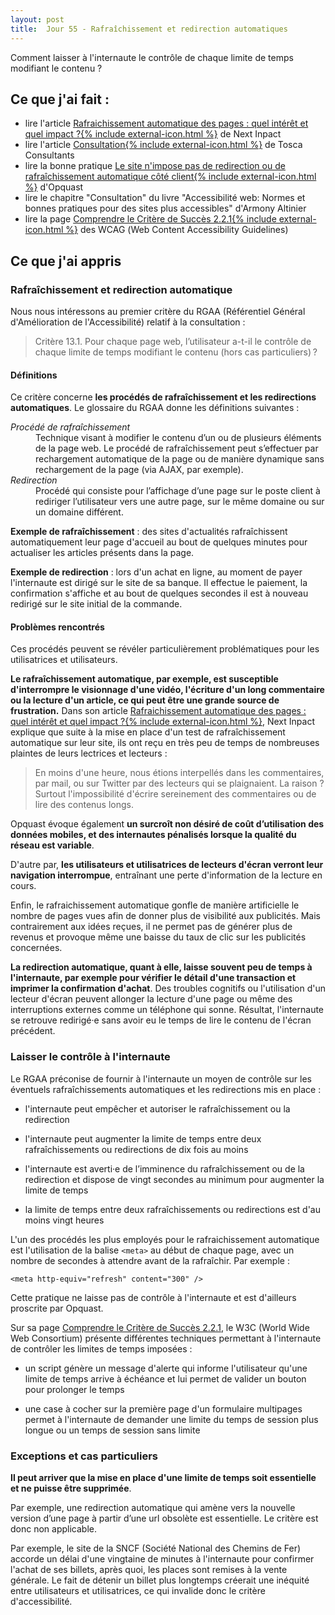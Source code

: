 ```yaml
---
layout: post
title:  Jour 55 - Rafraîchissement et redirection automatiques
---
```


Comment laisser à l'internaute le contrôle de chaque limite de temps modifiant le contenu ?

## Ce que j'ai fait :
- lire l'article <a href="https://www.nextinpact.com/news/82418-rafraichissement-automatique-pages-quel-interet-et-quel-impact.htm">Rafraichissement automatique des pages : quel intérêt et quel impact ?{% include external-icon.html %}</a> de Next Inpact
- lire l'article <a href="https://toscaconsultants.fr/accessibilite-numerique/referentiel-technique/consultation">Consultation{% include external-icon.html %}</a> de Tosca Consultants
- lire la bonne pratique <a href="https://checklists.opquast.com/fr/qualiteweb/le-site-nimpose-pas-de-redirection-ou-de-rafraichissement-automatique-cote-client">Le site n'impose pas de redirection ou de rafraîchissement automatique côté client{% include external-icon.html %}</a> d'Opquast
- lire le chapitre "Consultation" du livre "Accessibilité web: Normes et bonnes pratiques pour des sites plus accessibles" d'Armony Altinier
- lire la page <a href="https://www.w3.org/Translations/NOTE-UNDERSTANDING-WCAG20-fr/time-limits-required-behaviors.html">Comprendre le Critère de Succès 2.2.1{% include external-icon.html %}</a> des WCAG (<span lang="en">Web Content Accessibility Guidelines</span>)

## Ce que j'ai appris
### Rafraîchissement et redirection automatique
Nous nous intéressons au premier critère du RGAA (Référentiel Général d'Amélioration de l'Accessibilité) relatif à la consultation :

> Critère 13.1. Pour chaque page web, l’utilisateur a-t-il le contrôle de chaque limite de temps modifiant le contenu (hors cas particuliers) ?

#### Définitions
Ce critère concerne **les procédés de rafraîchissement et les redirections automatiques**. Le glossaire du RGAA donne les définitions suivantes :

<dl>
   <dt><dfn>Procédé de rafraîchissement</dfn></dt>
   <dd>Technique visant à modifier le contenu d’un ou de plusieurs éléments de la page web. Le procédé de rafraîchissement peut s’effectuer par rechargement automatique de la page ou de manière dynamique sans rechargement de la page (via AJAX, par exemple).</dd>
   <dt><dfn>Redirection</dfn></dt>
   <dd>Procédé qui consiste pour l’affichage d’une page sur le poste client à rediriger l’utilisateur vers une autre page, sur le même domaine ou sur un domaine différent.</dd>
</dl>

**Exemple de rafraîchissement** : des sites d'actualités rafraîchissent automatiquement leur page d'accueil au bout de quelques minutes pour actualiser les articles présents dans la page.

**Exemple de redirection** : lors d'un achat en ligne, au moment de payer l'internaute est dirigé sur le site de sa banque. Il effectue le paiement, la confirmation s'affiche et au bout de quelques secondes il est à nouveau redirigé sur le site initial de la commande.

#### Problèmes rencontrés
Ces procédés peuvent se révéler particulièrement problématiques pour les utilisatrices et utilisateurs.

**Le rafraîchissement automatique, par exemple, est susceptible d'interrompre le visionnage d'une vidéo, l'écriture d'un long commentaire ou la lecture d'un article, ce qui peut être une grande source de frustration.** Dans son article <a href="https://www.nextinpact.com/news/82418-rafraichissement-automatique-pages-quel-interet-et-quel-impact.htm">Rafraichissement automatique des pages : quel intérêt et quel impact ?{% include external-icon.html %}</a>, Next Inpact explique que suite à la mise en place d'un test de rafraîchissement automatique sur leur site, ils ont reçu en très peu de temps de nombreuses plaintes de leurs lectrices et lecteurs :

> En moins d'une heure, nous étions interpellés dans les commentaires, par mail, ou sur Twitter par des lecteurs qui se plaignaient. La raison ? Surtout l'impossibilité d'écrire sereinement des commentaires ou de lire des contenus longs.

Opquast évoque également **un surcroît non désiré de coût d’utilisation des données mobiles, et des internautes pénalisés lorsque la qualité du réseau est variable**.

D'autre par, **les utilisateurs et utilisatrices de lecteurs d'écran verront leur navigation interrompue**, entraînant une perte d'information de la lecture en cours.

Enfin, le rafraichissement automatique gonfle de manière artificielle le nombre de pages vues afin de donner plus de visibilité aux publicités. Mais contrairement aux idées reçues, il ne permet pas de générer plus de revenus et provoque même une baisse du taux de clic sur les publicités concernées.

**La redirection automatique, quant à elle, laisse souvent peu de temps à l'internaute, par exemple pour vérifier le détail d'une transaction et imprimer la confirmation d'achat**. Des troubles cognitifs ou l'utilisation d'un lecteur d'écran peuvent allonger la lecture d'une page ou même des interruptions externes comme un téléphone qui sonne. Résultat, l'internaute se retrouve redirigé·e sans avoir eu le temps de lire le contenu de l'écran précédent.

### Laisser le contrôle à l'internaute
Le RGAA préconise de fournir à l'internaute un moyen de contrôle sur les éventuels rafraîchissements automatiques et les redirections mis en place :
- l'internaute peut empêcher et autoriser le rafraîchissement ou la redirection

- l'internaute peut augmenter la limite de temps entre deux rafraîchissements ou redirections de dix fois au moins

- l'internaute est averti·e de l’imminence du rafraîchissement ou de la redirection et dispose de vingt secondes au minimum pour augmenter la limite de temps

- la limite de temps entre deux rafraîchissements ou redirections est d'au moins vingt heures

L'un des procédés les plus employés pour le rafraichissement automatique est l'utilisation de la balise `<meta>` au début de chaque page, avec un nombre de secondes à attendre avant de la rafraîchir. Par exemple :  

```
<meta http-equiv="refresh" content="300" />
```

Cette pratique ne laisse pas de contrôle à l'internaute et est d'ailleurs proscrite par Opquast.

Sur sa page <a href="https://www.w3.org/Translations/NOTE-UNDERSTANDING-WCAG20-fr/time-limits-required-behaviors.html">Comprendre le Critère de Succès 2.2.1</a>, le W3C (World Wide Web Consortium) présente différentes techniques permettant à l'internaute de contrôler les limites de temps imposées :
- un script génère un message d'alerte qui informe l'utilisateur qu'une limite de temps arrive à échéance et lui permet de valider un bouton pour prolonger le temps

- une case à cocher sur la première page d'un formulaire multipages permet à l'internaute de demander une limite du temps de session plus longue ou un temps de session sans limite

### Exceptions et cas particuliers
**Il peut arriver que la mise en place d'une limite de temps soit essentielle et ne puisse être supprimée**.

Par exemple, une redirection automatique qui amène vers la nouvelle version d’une page à partir d’une url obsolète est essentielle. Le critère est donc non applicable.

Par exemple, le site de la SNCF (Société National des Chemins de Fer) accorde un délai d'une vingtaine de minutes à l'internaute pour confirmer l'achat de ses billets, après quoi, les places sont remises à la vente générale. Le fait de détenir un billet plus longtemps créerait une inéquité entre utilisateurs et utilisatrices, ce qui invalide donc le critère d'accessibilité.
